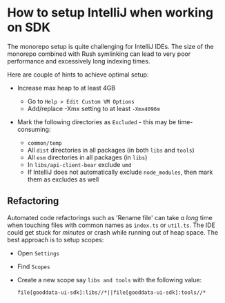 # How to setup IntelliJ when working on SDK

The monorepo setup is quite challenging for IntelliJ IDEs. The size of the monorepo combined with
Rush symlinking can lead to very poor performance and excessively long indexing times.

Here are couple of hints to achieve optimal setup:

-   Increase max heap to at least 4GB

    -   Go to `Help > Edit Custom VM Options`
    -   Add/replace -Xmx setting to at least `-Xmx4096m`

-   Mark the following directories as `Excluded` - this may be time-consuming:

    -   `common/temp`
    -   All `dist` directories in all packages (in both `libs` and `tools`)
    -   All `esm` directories in all packages (in `libs`)
    -   In `libs/api-client-bear` exclude `umd`
    -   If IntelliJ does not automatically exclude `node_modules`, then mark them as excludes as well

## Refactoring

Automated code refactorings such as 'Rename file' can take _a long_ time when touching files with common
names as `index.ts` or `util.ts`. The IDE could get stuck for _minutes_ or crash while running out of heap space.
The best approach is to setup scopes:

-   Open `Settings`
-   Find `Scopes`
-   Create a new scope say `libs and tools` with the following value:

    `file[gooddata-ui-sdk]:libs//*||file[gooddata-ui-sdk]:tools//*`
